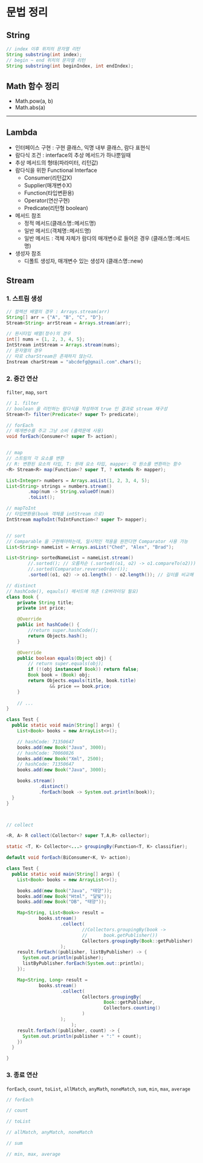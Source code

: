 # 문법 정리

## String
```java
// index 이후 위치의 문자열 리턴
String substring(int index);
// begin ~ end 위치의 문자열 리턴
String substring(int beginIndex, int endIndex);

```
## Math 함수 정리
- Math.pow(a, b)
- Math.abs(a)



---
## Lambda
- 인터페이스 구현 : 구현 클래스, 익명 내부 클래스, 람다 표현식
- 람다식 조건 : interface의 추상 메서드가 하나뿐일때
- 추상 메서드의 형태(파라미터, 리턴값)
- 람다식을 위한 Functional Interface  
  - Consumer(리턴값X)
  - Supplier(매개변수X)
  - Function(타입변환용)
  - Operator(연산구현)
  - Predicate(리턴형 boolean)
- 메서드 참조
  - 정적 메서드(클래스명::메서드명)
  - 일반 메서드(객체명::메서드명)
  - 일반 메서드 : 객체 자체가 람다의 매개변수로 들어온 경우 (클래스명::메서드명)
- 생성자 참조
  - 디폴트 생성자, 매개변수 있는 생성자 (클래스명::new)

## Stream 
### 1. 스트림 생성
```java
// 컬렉션 배열의 경우 : Arrays.stream(arr)
String[] arr = {"A", "B", "C", "D"};
Stream<String> arrStream = Arrays.stream(arr);

// 원시타입 배열(정수)의 경우
int[] nums = {1, 2, 3, 4, 5};
IntStream intStream = Arrays.stream(nums);
// 문자열의 경우
// 따로 charStream은 존재하지 않는다.
Instream charStream = "abcdefg@gmail.com".chars();
```
### 2. 중간 연산
`filter`, `map`, `sort`

```java
// 1. filter
// boolean 을 리턴하는 람다식을 작성하여 true 인 결과로 stream 재구성 
Stream<T> filter(Predicate<? super T> predicate);

// forEach
// 매개변수를 주고 그냥 소비 (출력문에 사용)
void forEach(Consumer<? super T> action);


// map
// 스트림의 각 요소를 변환 
// R: 변환된 요소의 타입, T: 원래 요소 타입, mapper: 각 원소를 변환하는 함수
<R> Stream<R> map(Function<? super T, ? extends R> mapper);

List<Integer> numbers = Arrays.asList(1, 2, 3, 4, 5);
List<String> strings = numbers.stream()
        .map(num -> String.valueOf(num))
        .toList();

// mapToInt
// 타입변환용(book 객체를 intStream 으로) 
IntStream mapToInt(ToIntFunction<? super T> mapper);


// sort
// Comparable 을 구현해야하는데, 일시적인 적용을 원한다면 Comparator 사용 가능
List<String> nameList = Arrays.asList("Ched", "Alex", "Brad");

List<String> sortedNameList = nameList.stream()
        //.sorted(); // 오름차순 (.sorted((o1, o2) -> o1.compareTo(o2)))
        //.sorted(Comparator.reverseOrder());
        .sorted((o1, o2) -> o1.length() - o2.length()); // 길이를 비교해 긴게 더 앞으로 간다.

// distinct
// hashCode(), eqauls() 메서드에 의존 (오버라이딩 필요)
class Book {
    private String title;
    private int price;

    @Override
    public int hashCode() {
        //return super.hashCode();
        return Objects.hash();
    }

    @Override
    public boolean equals(Object obj) {
        // return super.equals(obj);
        if (!(obj instanceof Book)) return false;
        Book book = (Book) obj;
        return Objects.eqauls(title, book.title)
                && price == book.price;
    }
    
    // ...
}

class Test {
  public static void main(String[] args) {
    List<Book> books = new ArrayList<>();

    // hashCode: 71350647
    books.add(new Book("Java", 3000);
    // hashCode: 70060826
    books.add(new Book("Xml", 2500);
    // hashCode: 71350647				
    books.add(new Book("Java", 3000);

    books.stream()
            .distinct()
            .forEach(book -> System.out.println(book));
  }
}



// collect

<R, A> R collect(Collector<? super T,A,R> collector);

static <T, K> Collector<...> groupingBy(Function<T, K> classifier);

default void forEach(BiConsumer<K, V> action);

class Test {
  public static void main(String[] args) {
    List<Book> books = new ArrayList<>();

    books.add(new Book("Java", "태양"));
    books.add(new Book("Html", "달빛"));
    books.add(new Book("DB", "태양"));

    Map<String, List<Book>> result =
            books.stream()
                    .collect(
                            //Collectors.groupingBy(book -> 
                            //		book.getPublisher())
                            Collectors.groupingBy(Book::getPublisher)
                    );
    result.forEach((publisher, listByPublisher) -> {
      System.out.println(publisher);
      listByPublisher.forEach(System.out::println);
    });

    Map<String, Long> result =
            books.stream()
                    .collect(
                            Collectors.groupingBy(
                                    Book::getPublisher,
                                    Collectors.counting()
                            )
                    );
						);
    result.forEach((publisher, count) -> {
      System.out.println(publisher + ":" + count);
    })
  }

}


```



### 3. 종료 연산

`forEach`, `count`, `toList`, `allMatch`, `anyMath`, `noneMatch`, `sum`, `min`, `max`, `average`

```java
// forEach

// count

// toList

// allMatch, anyMatch, noneMatch

// sum

// min, max, average
```